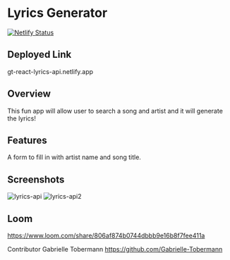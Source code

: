 # Lyrics Generator
[![Netlify Status](https://api.netlify.com/api/v1/badges/6ba17b1b-94d0-4a12-ab97-386a4b22b39c/deploy-status)](https://app.netlify.com/sites/gt-react-lyrics-api/deploys)

## Deployed Link
gt-react-lyrics-api.netlify.app

## Overview 
This fun app will allow user to search a song and artist and it will generate the lyrics!

## Features
A form to fill in with artist name and song title.

## Screenshots 
![lyrics-api](https://user-images.githubusercontent.com/76187279/117235251-ff796e00-adeb-11eb-95ac-5d455843efc5.png)
![lyrics-api2](https://user-images.githubusercontent.com/76187279/117235261-02745e80-adec-11eb-9cf5-23eec889b0a7.png)

## Loom
https://www.loom.com/share/806af874b0744dbbb9e16b8f7fee411a

Contributor 
Gabrielle Tobermann https://github.com/Gabrielle-Tobermann
